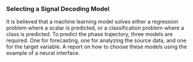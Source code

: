 ### Selecting a Signal Decoding Model

It is believed that a machine learning model solves either a regression problem where a scalar is predicted, or a classification problem where a class is predicted. To predict the phase trajectory, three models are required. One for forecasting, one for analyzing the source data, and one for the target variable. A report on how to choose these models using the example of a neural interface.
